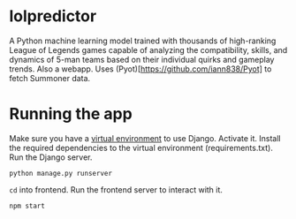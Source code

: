 # lolpredictor
A Python machine learning model trained with thousands of high-ranking League of Legends games capable of analyzing the compatibility, skills, and dynamics of 5-man teams based on their individual quirks and gameplay trends.
Also a webapp.
Uses (Pyot)[https://github.com/iann838/Pyot] to fetch Summoner data.
# Running the app

Make sure you have a [virtual environment](https://docs.python.org/3/tutorial/venv.html) to use Django.
Activate it.
Install the required dependencies to the virtual environment (requirements.txt).
Run the Django server.
```
python manage.py runserver
```
`cd` into frontend.
Run the frontend server to interact with it.
```
npm start
```
